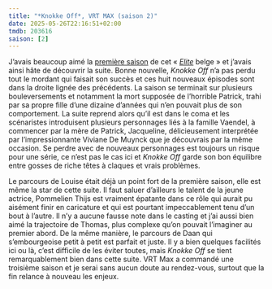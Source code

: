 ```yaml
---
title: "*Knokke Off*, VRT MAX (saison 2)"
date: 2025-05-26T22:16:51+02:00
tmdb: 203616 
saison: [2]
---
```


J’avais beaucoup aimé la [première saison](/serie/knokke-off-vrt-max/) de cet « [*Elite*](https://voiretmanger.fr/elite-madrona-montero-netflix/) belge » et j’avais ainsi hâte de découvrir la suite. Bonne nouvelle, *Knokke Off* n’a pas perdu tout le mordant qui faisait son succès et ces huit nouveaux épisodes sont dans la droite lignée des précédents. La saison se terminait sur plusieurs bouleversements et notamment la mort supposée de l’horrible Patrick, trahi par sa propre fille d’une dizaine d’années qui n’en pouvait plus de son comportement. La suite reprend alors qu’il est dans le coma et les scénaristes introduisent plusieurs personnages liés à la famille Vaendel, à commencer par la mère de Patrick, Jacqueline, délicieusement interprétée par l’impressionnante Viviane De Muynck que je découvrais par la même occasion. Se perdre avec de nouveaux personnages est toujours un risque pour une série, ce n’est pas le cas ici et *Knokke Off* garde son bon équilibre entre gosses de riche têtes à claques et vrais problèmes.

Le parcours de Louise était déjà un point fort de la première saison, elle est même la star de cette suite. Il faut saluer d’ailleurs le talent de la jeune actrice, Pommelien Thijs est vraiment épatante dans ce rôle qui aurait pu aisément finir en caricature et qui est pourtant impeccablement tenu d’un bout à l’autre. Il n’y a aucune fausse note dans le casting et j’ai aussi bien aimé la trajectoire de Thomas, plus complexe qu’on pouvait l’imaginer au premier abord. De la même manière, le parcours de Daan qui s’embourgeoise petit à petit est parfait et juste. Il y a bien quelques facilités ici ou là, c’est difficile de les éviter toutes, mais *Knokke Off* se tient remarquablement bien dans cette suite. VRT Max a commandé une troisième saison et je serai sans aucun doute au rendez-vous, surtout que la fin relance à nouveau les enjeux. 